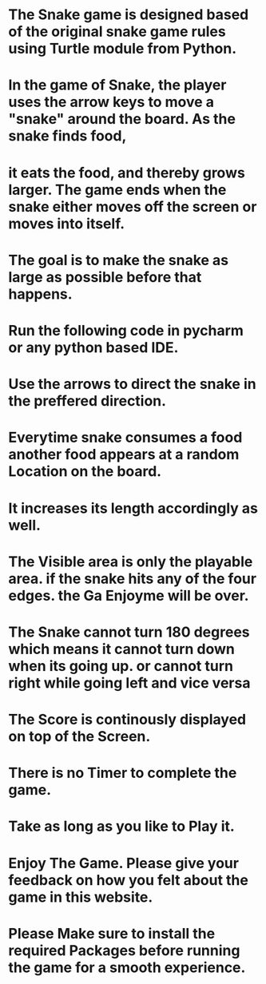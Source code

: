 # The Snake game is designed based of the original snake game rules using Turtle module from Python.

# In the game of Snake, the player uses the arrow keys to move a "snake" around the board. As the snake finds food,
# it eats the food, and thereby grows larger. The game ends when the snake either moves off the screen or moves into itself.
# The goal is to make the snake as large as possible before that happens.


# Run the following code in pycharm or any python based IDE.
# Use the arrows to direct the snake in the preffered direction.
# Everytime snake consumes a food another food appears at a random Location on the board.
# It increases its length accordingly as well.
# 
# The Visible area is only the playable area. if the snake hits any of the four edges. the Ga Enjoyme will be over.
# The Snake cannot turn 180 degrees which means it cannot turn down when its going up. or cannot turn right while going left and vice versa
# The Score is continously displayed on top of the Screen. 
# There is no Timer to complete the game.
# Take as long as you like to Play it.

# Enjoy The Game. Please give your feedback on how you felt about the game in this website.
# Please Make sure to install the required Packages before running the game for a smooth experience.
